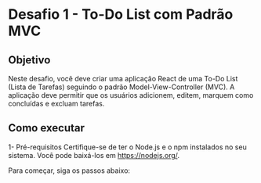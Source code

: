# Desafio 1 - To-Do List com Padrão MVC

## Objetivo

Neste desafio, você deve criar uma aplicação React de uma To-Do List (Lista de Tarefas) seguindo o padrão Model-View-Controller (MVC). A aplicação deve permitir que os usuários adicionem, editem, marquem como concluídas e excluam tarefas.

## Como executar

1- Pré-requisitos
Certifique-se de ter o Node.js e o npm instalados no seu sistema. Você pode baixá-los em https://nodejs.org/.

Para começar, siga os passos abaixo:

